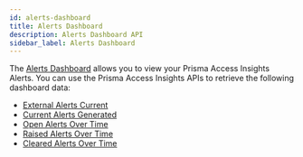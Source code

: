 ```yaml
---
id: alerts-dashboard
title: Alerts Dashboard
description: Alerts Dashboard API
sidebar_label: Alerts Dashboard
---
```


The [Alerts Dashboard](https://docs.paloaltonetworks.com/prisma/prisma-access/prisma-access-insights/insights/alerts)
allows you to view your Prisma Access Insights Alerts. You can use the Prisma Access Insights
APIs to retrieve the following dashboard data:

- [External Alerts Current](/access/docs/insights/examples/alerts-dashboard/external-alerts-current)
- [Current Alerts Generated](/access/docs/insights/examples/alerts-dashboard/current-alerts-generated)
- [Open Alerts Over Time](/access/docs/insights/examples/alerts-dashboard/open-alerts)
- [Raised Alerts Over Time](/access/docs/insights/examples/alerts-dashboard/raised-alerts)
- [Cleared Alerts Over Time](/access/docs/insights/examples/alerts-dashboard/cleared-alerts)
